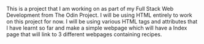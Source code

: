 This is a project that I am working on as part of my Full Stack Web Development from The Odin Project.
I will be using HTML entirely to work on this project for now.
I will be using various HTML tags and attributes that I have learnt so far and make a simple webpage which will have a Index page that will link to 3 different webpages containing recipes.